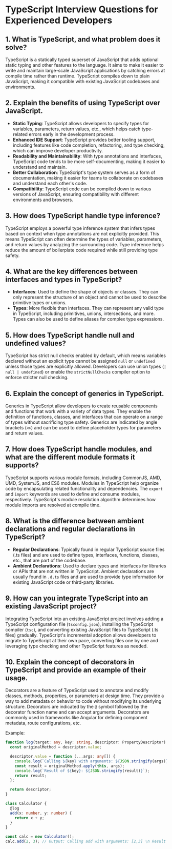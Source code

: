 # TypeScript Interview Questions for Experienced Developers

## 1. What is TypeScript, and what problem does it solve?

TypeScript is a statically typed superset of JavaScript that adds optional static typing and other
features to the language. It aims to make it easier to write and maintain large-scale JavaScript
applications by catching errors at compile time rather than runtime. TypeScript compiles down to
plain JavaScript, making it compatible with existing JavaScript codebases and environments.

## 2. Explain the benefits of using TypeScript over JavaScript.

- **Static Typing**: TypeScript allows developers to specify types for variables, parameters, return
  values, etc., which helps catch type-related errors early in the development process.
- **Enhanced IDE Support**: TypeScript provides better tooling support, including features like code
  completion, refactoring, and type checking, which can improve developer productivity.
- **Readability and Maintainability**: With type annotations and interfaces, TypeScript code tends
  to be more self-documenting, making it easier to understand and maintain.
- **Better Collaboration**: TypeScript's type system serves as a form of documentation, making it
  easier for teams to collaborate on codebases and understand each other's code.
- **Compatibility**: TypeScript code can be compiled down to various versions of JavaScript,
  ensuring compatibility with different environments and browsers.

## 3. How does TypeScript handle type inference?

TypeScript employs a powerful type inference system that infers types based on context when type
annotations are not explicitly provided. This means TypeScript can often determine the types of
variables, parameters, and return values by analyzing the surrounding code. Type inference helps
reduce the amount of boilerplate code required while still providing type safety.

## 4. What are the key differences between interfaces and types in TypeScript?

- **Interfaces**: Used to define the shape of objects or classes. They can only represent the
  structure of an object and cannot be used to describe primitive types or unions.
- **Types**: More flexible than interfaces. They can represent any valid type in TypeScript,
  including primitives, unions, intersections, and more. Types can also be used to define aliases
  for complex type expressions.

## 5. How does TypeScript handle null and undefined values?

TypeScript has strict null checks enabled by default, which means variables declared without an
explicit type cannot be assigned `null` or `undefined` unless those types are explicitly allowed.
Developers can use union types (`| null | undefined`) or enable the `strictNullChecks` compiler
option to enforce stricter null checking.

## 6. Explain the concept of generics in TypeScript.

Generics in TypeScript allow developers to create reusable components and functions that work with a
variety of data types. They enable the definition of functions, classes, and interfaces that can
operate on a range of types without sacrificing type safety. Generics are indicated by angle
brackets (`<>`) and can be used to define placeholder types for parameters and return values.

## 7. How does TypeScript handle modules, and what are the different module formats it supports?

TypeScript supports various module formats, including CommonJS, AMD, UMD, SystemJS, and ES6 modules.
Modules in TypeScript help organize code by encapsulating related functionality and dependencies.
The `export` and `import` keywords are used to define and consume modules, respectively.
TypeScript's module resolution algorithm determines how module imports are resolved at compile time.

## 8. What is the difference between ambient declarations and regular declarations in TypeScript?

- **Regular Declarations**: Typically found in regular TypeScript source files (.ts files) and are
  used to define types, interfaces, functions, classes, etc., that are part of the codebase.
- **Ambient Declarations**: Used to declare types and interfaces for libraries or APIs that are not
  written in TypeScript. Ambient declarations are usually found in `.d.ts` files and are used to
  provide type information for existing JavaScript code or third-party libraries.

## 9. How can you integrate TypeScript into an existing JavaScript project?

Integrating TypeScript into an existing JavaScript project involves adding a TypeScript
configuration file (`tsconfig.json`), installing the TypeScript compiler (`tsc`), and converting
existing JavaScript files to TypeScript (.ts files) gradually. TypeScript's incremental adoption
allows developers to migrate to TypeScript at their own pace, converting files one by one and
leveraging type checking and other TypeScript features as needed.

## 10. Explain the concept of decorators in TypeScript and provide an example of their usage.

Decorators are a feature of TypeScript used to annotate and modify classes, methods, properties, or
parameters at design time. They provide a way to add metadata or behavior to code without modifying
its underlying structure. Decorators are indicated by the `@` symbol followed by the decorator
function name and can accept arguments. Decorators are commonly used in frameworks like Angular for
defining component metadata, route configurations, etc.

Example:

```typescript
function log(target: any, key: string, descriptor: PropertyDescriptor) {
  const originalMethod = descriptor.value;

  descriptor.value = function (...args: any[]) {
    console.log(`Calling ${key} with arguments: ${JSON.stringify(args)}`);
    const result = originalMethod.apply(this, args);
    console.log(`Result of ${key}: ${JSON.stringify(result)}`);
    return result;
  };

  return descriptor;
}

class Calculator {
  @log
  add(x: number, y: number) {
    return x + y;
  }
}

const calc = new Calculator();
calc.add(2, 3); // Output: Calling add with arguments: [2,3] \n Result of add: 5
```

